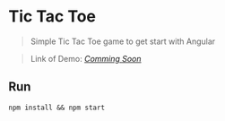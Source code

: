 # Tic Tac Toe

> Simple Tic Tac Toe game to get start with Angular

> Link of Demo: [*Comming Soon*](#)

## Run

```
npm install && npm start
```
